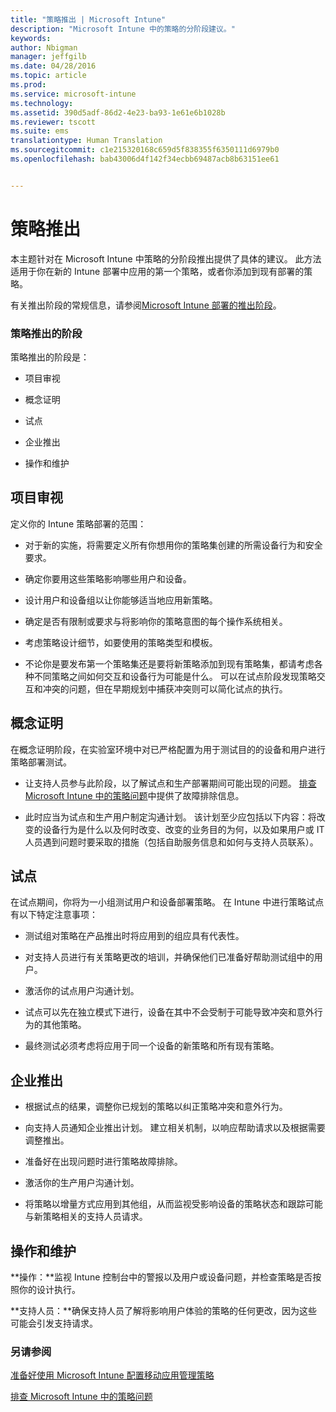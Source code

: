 ```yaml
---
title: "策略推出 | Microsoft Intune"
description: "Microsoft Intune 中的策略的分阶段建议。"
keywords: 
author: Nbigman
manager: jeffgilb
ms.date: 04/28/2016
ms.topic: article
ms.prod: 
ms.service: microsoft-intune
ms.technology: 
ms.assetid: 390d5adf-86d2-4e23-ba93-1e61e6b1028b
ms.reviewer: tscott
ms.suite: ems
translationtype: Human Translation
ms.sourcegitcommit: c1e215320168c659d5f838355f6350111d6979b0
ms.openlocfilehash: bab43006d4f142f34ecbb69487acb8b63151ee61


---
```


# 策略推出
本主题针对在 Microsoft Intune 中策略的分阶段推出提供了具体的建议。 此方法适用于你在新的 Intune 部署中应用的第一个策略，或者你添加到现有部署的策略。

有关推出阶段的常规信息，请参阅[Microsoft Intune 部署的推出阶段](rollout-phases-for-microsoft-intune-deployment.md)。

### 策略推出的阶段
策略推出的阶段是：

-   项目审视

-   概念证明

-   试点

-   企业推出

-   操作和维护

## 项目审视
定义你的 Intune 策略部署的范围：

-   对于新的实施，将需要定义所有你想用你的策略集创建的所需设备行为和安全要求。

-   确定你要用这些策略影响哪些用户和设备。

-   设计用户和设备组以让你能够适当地应用新策略。

-   确定是否有限制或要求与将影响你的策略意图的每个操作系统相关。

-   考虑策略设计细节，如要使用的策略类型和模板。

-   不论你是要发布第一个策略集还是要将新策略添加到现有策略集，都请考虑各种不同策略之间如何交互和设备行为可能是什么。 可以在试点阶段发现策略交互和冲突的问题，但在早期规划中捕获冲突则可以简化试点的执行。

## 概念证明
在概念证明阶段，在实验室环境中对已严格配置为用于测试目的的设备和用户进行策略部署测试。

-   让支持人员参与此阶段，以了解试点和生产部署期间可能出现的问题。 [排查 Microsoft Intune 中的策略问题](/intune/troubleshoot/troubleshoot-policies-in-microsoft-intune)中提供了故障排除信息。

-   此时应当为试点和生产用户制定沟通计划。 该计划至少应包括以下内容：将改变的设备行为是什么以及何时改变、改变的业务目的为何，以及如果用户或 IT 人员遇到问题时要采取的措施（包括自助服务信息和如何与支持人员联系）。

## 试点
在试点期间，你将为一小组测试用户和设备部署策略。 在 Intune 中进行策略试点有以下特定注意事项：

-   测试组对策略在产品推出时将应用到的组应具有代表性。

-   对支持人员进行有关策略更改的培训，并确保他们已准备好帮助测试组中的用户。

-   激活你的试点用户沟通计划。

-   试点可以先在独立模式下进行，设备在其中不会受制于可能导致冲突和意外行为的其他策略。

-   最终测试必须考虑将应用于同一个设备的新策略和所有现有策略。

## 企业推出

-   根据试点的结果，调整你已规划的策略以纠正策略冲突和意外行为。

-   向支持人员通知企业推出计划。 建立相关机制，以响应帮助请求以及根据需要调整推出。

-   准备好在出现问题时进行策略故障排除。

-   激活你的生产用户沟通计划。

-   将策略以增量方式应用到其他组，从而监视受影响设备的策略状态和跟踪可能与新策略相关的支持人员请求。

## 操作和维护
**操作：**监视 Intune 控制台中的警报以及用户或设备问题，并检查策略是否按照你的设计执行。

**支持人员：**确保支持人员了解将影响用户体验的策略的任何更改，因为这些可能会引发支持请求。


### 另请参阅
[准备好使用 Microsoft Intune 配置移动应用管理策略](/intune/deploy-use/get-ready-to-configure-mobile-app-management-policies-with-microsoft-intune)

[排查 Microsoft Intune 中的策略问题](/intune/troubleshoot/troubleshoot-policies-in-microsoft-intune)



<!--HONumber=Jul16_HO3-->


